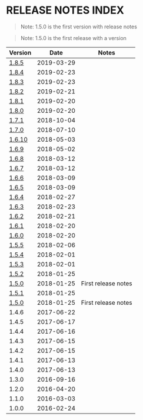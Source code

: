 # RELEASE NOTES INDEX

> Note: 1.5.0 is the first version with release notes

> Note: 1.5.0 is the first release with a version

| Version                           | Date       | Notes               |
| --------------------------------- | ---------- | ------------------- |
| [1.8.5](RELEASE_NOTES_1.8.5.md)   | 2019-03-29 |                     |
| [1.8.4](RELEASE_NOTES_1.8.4.md)   | 2019-02-23 |                     |
| [1.8.3](RELEASE_NOTES_1.8.3.md)   | 2019-02-23 |                     |
| [1.8.2](RELEASE_NOTES_1.8.2.md)   | 2019-02-21 |                     |
| [1.8.1](RELEASE_NOTES_1.8.1.md)   | 2019-02-20 |                     |
| [1.8.0](RELEASE_NOTES_1.8.0.md)   | 2019-02-20 |                     |
| [1.7.1](RELEASE_NOTES_1.7.1.md)   | 2018-10-04 |                     |
| [1.7.0](RELEASE_NOTES_1.7.0.md)   | 2018-07-10 |                     |
| [1.6.10](RELEASE_NOTES_1.6.10.md) | 2018-05-03 |                     |
| [1.6.9](RELEASE_NOTES_1.6.9.md)   | 2018-05-02 |                     |
| [1.6.8](RELEASE_NOTES_1.6.8.md)   | 2018-03-12 |                     |
| [1.6.7](RELEASE_NOTES_1.6.7.md)   | 2018-03-12 |                     |
| [1.6.6](RELEASE_NOTES_1.6.6.md)   | 2018-03-09 |                     |
| [1.6.5](RELEASE_NOTES_1.6.5.md)   | 2018-03-09 |                     |
| [1.6.4](RELEASE_NOTES_1.6.4.md)   | 2018-02-27 |                     |
| [1.6.3](RELEASE_NOTES_1.6.3.md)   | 2018-02-23 |                     |
| [1.6.2](RELEASE_NOTES_1.6.2.md)   | 2018-02-21 |                     |
| [1.6.1](RELEASE_NOTES_1.6.1.md)   | 2018-02-20 |                     |
| [1.6.0](RELEASE_NOTES_1.6.0.md)   | 2018-02-20 |                     |
| [1.5.5](RELEASE_NOTES_1.5.5.md)   | 2018-02-06 |                     |
| [1.5.4](RELEASE_NOTES_1.5.4.md)   | 2018-02-01 |                     |
| [1.5.3](RELEASE_NOTES_1.5.3.md)   | 2018-02-01 |                     |
| [1.5.2](RELEASE_NOTES_1.5.2.md)   | 2018-01-25 |                     |
| [1.5.0](RELEASE_NOTES_1.5.0.md)   | 2018-01-25 | First release notes |
| [1.5.1](RELEASE_NOTES_1.5.1.md)   | 2018-01-25 |                     |
| [1.5.0](RELEASE_NOTES_1.5.0.md)   | 2018-01-25 | First release notes |
| 1.4.6                             | 2017-06-22 |                     |
| 1.4.5                             | 2017-06-17 |                     |
| 1.4.4                             | 2017-06-16 |                     |
| 1.4.3                             | 2017-06-15 |                     |
| 1.4.2                             | 2017-06-15 |                     |
| 1.4.1                             | 2017-06-13 |                     |
| 1.4.0                             | 2017-06-13 |                     |
| 1.3.0                             | 2016-09-16 |                     |
| 1.2.0                             | 2016-04-20 |                     |
| 1.1.0                             | 2016-03-03 |                     |
| 1.0.0                             | 2016-02-24 |                     |
